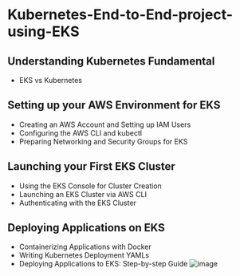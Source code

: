 # Kubernetes-End-to-End-project-using-EKS

## Understanding Kubernetes Fundamental
  - EKS vs Kubernetes

## Setting up your AWS Environment for EKS
  - Creating an AWS Account and Setting up IAM Users
  - Configuring the AWS CLI and kubectl
  - Preparing Networking and Security Groups for EKS
   
## Launching your First EKS Cluster
  - Using the EKS Console for Cluster Creation
  - Launching an EKS Cluster via AWS CLI
  - Authenticating with the EKS Cluster

## Deploying Applications on EKS
  - Containerizing Applications with Docker 
  - Writing Kubernetes Deployment YAMLs
  - Deploying Applications to EKS: Step-by-step Guide
![image](https://github.com/Soundarya-55/Kubernetes-End-to-End-project-using-EKS/assets/144033944/1e9bb4f3-7cb0-4234-acc7-4bda7ea1749a)
